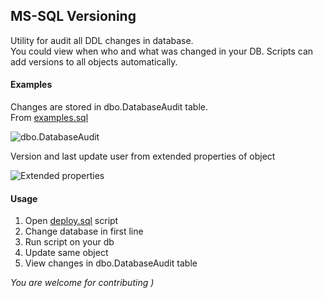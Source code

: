 ## MS-SQL Versioning
Utility for audit all DDL changes in database.  
You could view when who and what was changed in your DB. Scripts can add versions to all objects automatically. 

#### Examples
Changes are stored in dbo.DatabaseAudit table.  
From [examples.sql](/blob/master/examples.sql)  
 
![dbo.DatabaseAudit](/blob/master/content/database_audit.png "dbo.DatabaseAudit")

Version and last update user from extended properties of object   

![Extended properties](/blob/master/content/extended_properties.png "Extended properties")

#### Usage
1. Open [deploy.sql](/blob/master/deploy.sql) script
2. Change database in first line
3. Run script on your db
4. Update same object
5. View changes in dbo.DatabaseAudit table


*You are welcome for contributing )*
